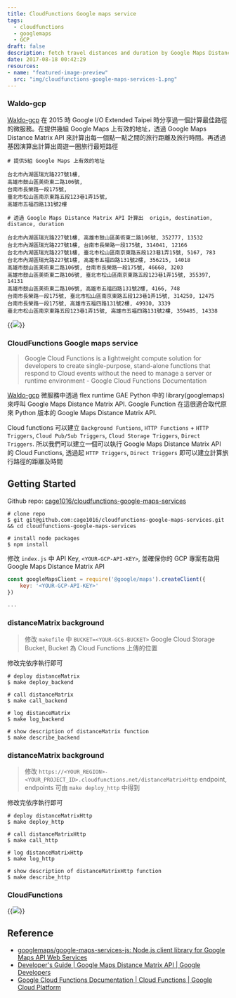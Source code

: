 ```yaml
---
title: CloudFunctions Google maps service
tags:
  - cloudfunctions
  - googlemaps
  - GCP
draft: false
description: fetch travel distances and duration by Google Maps Distance Matrix API via Google Cloud Functions
date: 2017-08-18 00:42:29
resources:
- name: "featured-image-preview"
  src: "img/cloudfunctions-google-maps-services-1.png"
---
```


<!--more-->

### Waldo-gcp

[Waldo-gcp](https://www.slideshare.net/cagechung/waldogcp) 在 2015 時 Google I/O Extended Taipei 時分享過一個計算最佳路徑的微服務。在提供幾組 Google Maps 上有效的地址，透過 Google Maps Distance Matrix API 來計算出每一個點一點之間的旅行距離及旅行時間。再透過基因演算出計算出周遊一圈旅行最短路徑

```shell
# 提供5組 Google Maps 上有效的地址

台北市內湖區瑞光路227號1樓,
高雄市鼓山區美術東二路106號,
台南市長榮路一段175號,
臺北市松山區南京東路五段123巷1弄15號,
高雄市五福四路131號2樓
```

```shell
# 透過 Google Maps Distance Matrix API 計算出  origin, destination, distance, duration

台北市內湖區瑞光路227號1樓, 高雄市鼓山區美術東二路106號, 352777, 13532
台北市內湖區瑞光路227號1樓, 台南市長榮路一段175號, 314041, 12166
台北市內湖區瑞光路227號1樓, 臺北市松山區南京東路五段123巷1弄15號, 5167, 783
台北市內湖區瑞光路227號1樓, 高雄市五福四路131號2樓, 356215, 14018
高雄市鼓山區美術東二路106號, 台南市長榮路一段175號, 46668, 3203
高雄市鼓山區美術東二路106號, 臺北市松山區南京東路五段123巷1弄15號, 355397, 14131
高雄市鼓山區美術東二路106號, 高雄市五福四路131號2樓, 4166, 748
台南市長榮路一段175號, 臺北市松山區南京東路五段123巷1弄15號, 314250, 12475
台南市長榮路一段175號, 高雄市五福四路131號2樓, 49930, 3339
臺北市松山區南京東路五段123巷1弄15號, 高雄市五福四路131號2樓, 359485, 14338
```

{{<image src="img/cloudfunctions-google-maps-services-1.png">}}

### CloudFunctions Google maps service

> Google Cloud Functions is a lightweight compute solution for developers to create single-purpose, stand-alone functions that respond to Cloud events without the need to manage a server or runtime environment - Google Cloud Functions Documentation

[Waldo-gcp](https://www.slideshare.net/cagechung/waldogcp) 微服務中透過 flex runtime GAE Python 中的 library(googlemaps) 來呼叫 Google Maps Distance Matrix API. Google Function 在這很適合取代原來 Python 版本的 Google Maps Distance Matrix API. 

Cloud functions 可以建立 `Background Funtions`, `HTTP Functions` + `HTTP Triggers`, `Cloud Pub/Sub Triggers`, `Cloud Storage Triggers`, `Direct Triggers`. 所以我們可以建立一個可以執行 Google Maps Distance Matrix API 的 Cloud Functions, 透過起 `HTTP Triggers`, `Direct Triggers` 即可以建立計算旅行路徑的距離及時間

## Getting Started

Github repo: [cage1016/cloudfunctions-google-maps-services](https://github.com/cage1016/cloudfunctions-google-maps-services)

```shell
# clone repo
$ git git@github.com:cage1016/cloudfunctions-google-maps-services.git && cd cloudfunctions-google-maps-services

# install node packages
$ npm install
```

修改 `index.js` 中 API Key, `<YOUR-GCP-API-KEY>`, 並確保你的 GCP 專案有啟用 Google Maps Distance Matrix API

```js
const googleMapsClient = require('@google/maps').createClient({
    key: '<YOUR-GCP-API-KEY>'
})

...
```

### distanceMatrix background

> 修改 `makefile` 中 `BUCKET=<YOUR-GCS-BUCKET>` Google Cloud Storage Bucket, Bucket 為 Cloud Functions 上傳的位置

修改完依序執行即可

```shell
# deploy distanceMatrix
$ make deploy_backend

# call distanceMatrix
$ make call_backend

# log distanceMatrix
$ make log_backend

# show description of distanceMatrix function
$ make describe_backend
```

### distanceMatrix background

> 修改 `https://<YOUR_REGION>-<YOUR_PROJECT_ID>.cloudfunctions.net/distanceMatrixHttp` endpoint, endpoints 可由  `make deploy_http` 中得到

修改完依序執行即可

```shell
# deploy distanceMatrixHttp
$ make deploy_http

# call distanceMatrixHttp
$ make call_http

# log distanceMatrixHttp
$ make log_http

# show description of distanceMatrixHttp function
$ make describe_http
```

### CloudFunctions

{{<image src="img/cloudfunctions-google-maps-services-2.png">}}

## Reference
- [googlemaps/google-maps-services-js: Node.js client library for Google Maps API Web Services](https://github.com/googlemaps/google-maps-services-js)
- [Developer's Guide  |  Google Maps Distance Matrix API  |  Google Developers](https://developers.google.com/maps/documentation/distance-matrix/intro?hl=en)
- [Google Cloud Functions Documentation  |  Cloud Functions  |  Google Cloud Platform](https://cloud.google.com/functions/docs/)
